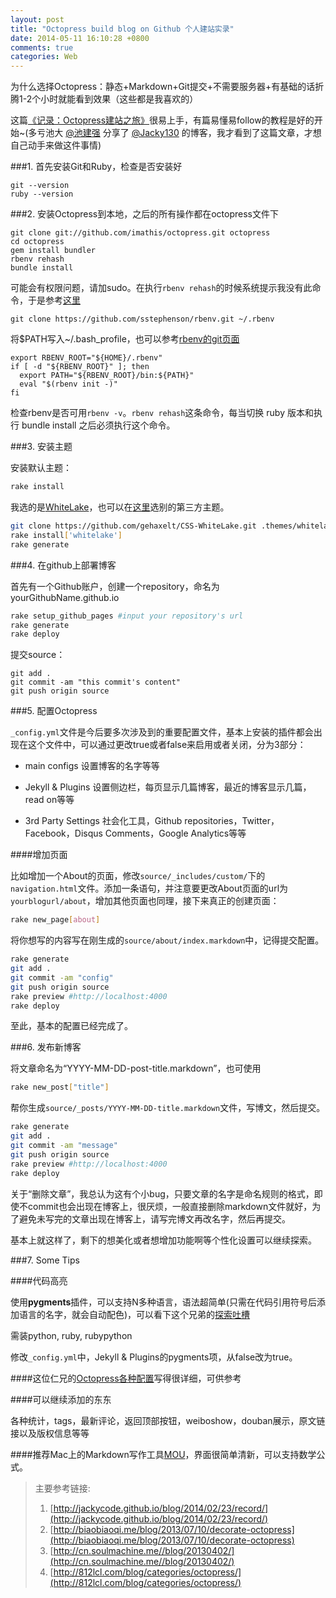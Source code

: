 ```yaml
---
layout: post
title: "Octopress build blog on Github 个人建站实录"
date: 2014-05-11 16:10:28 +0800
comments: true
categories: Web
---
```


为什么选择Octopress：静态+Markdown+Git提交+不需要服务器+有基础的话折腾1-2个小时就能看到效果（这些都是我喜欢的）

这篇[《记录：Octopress建站之旅》](http://jackycode.github.io/blog/2014/02/23/record/)很易上手，有篇易懂易follow的教程是好的开始~(多亏池大 [@池建强](http://weibo.com/idreamland) 分享了 [@Jacky130](http://weibo.com/jackycode) 的博客，我才看到了这篇文章，才想自己动手来做这件事情)

###1. 首先安装Git和Ruby，检查是否安装好

```		
git --version
ruby --version
```	

###2. 安装Octopress到本地，之后的所有操作都在octopress文件下

```
git clone git://github.com/imathis/octopress.git octopress
cd octopress
gem install bundler
rbenv rehash
bundle install
```

可能会有权限问题，请加sudo。在执行`rbenv rehash`的时候系统提示我没有此命令，于是参考[这里](http://jianshu.io/p/ACs3kA)

```
git clone https://github.com/sstephenson/rbenv.git ~/.rbenv
```

将$PATH写入~/.bash_profile，也可以参考[rbenv的git页面](https://github.com/sstephenson/rbenv#basic-github-checkout)

```
export RBENV_ROOT="${HOME}/.rbenv"
if [ -d "${RBENV_ROOT}" ]; then
  export PATH="${RBENV_ROOT}/bin:${PATH}"
  eval "$(rbenv init -)"
fi
```
检查rbenv是否可用`rbenv -v`。`rbenv rehash`这条命令，每当切换 ruby 版本和执行 bundle install 之后必须执行这个命令。

###3. 安装主题

<!--more-->

安装默认主题：

```sh
rake install
```

我选的是[WhiteLake](https://github.com/gehaxelt/CSS-WhiteLake)，也可以在[这里](https://github.com/imathis/octopress/wiki/3rd-Party-Octopress-Themes)选别的第三方主题。

```sh
git clone https://github.com/gehaxelt/CSS-WhiteLake.git .themes/whitelake
rake install['whitelake']
rake generate
```

###4. 在github上部署博客

首先有一个Github账户，创建一个repository，命名为yourGithubName.github.io

```sh
rake setup_github_pages #input your repository's url
rake generate
rake deploy
```

提交source：

```
git add .
git commit -am "this commit's content"
git push origin source
```

###5. 配置Octopress

`_config.yml`文件是今后要多次涉及到的重要配置文件，基本上安装的插件都会出现在这个文件中，可以通过更改true或者false来启用或者关闭，分为3部分：

+ main configs		设置博客的名字等等

+ Jekyll & Plugins		设置侧边栏，每页显示几篇博客，最近的博客显示几篇，read on等等

+ 3rd Party Settings		社会化工具，Github repositories，Twitter，Facebook，Disqus Comments，Google Analytics等等		

####增加页面

比如增加一个About的页面，修改`source/_includes/custom/`下的`navigation.html`文件。添加一条语句，并注意要更改About页面的url为`yourblogurl/about`，增加其他页面也同理，接下来真正的创建页面：

```sh
rake new_page[about]
```
将你想写的内容写在刚生成的`source/about/index.markdown`中，记得提交配置。

```sh
rake generate
git add .
git commit -am "config"
git push origin source
rake preview #http://localhost:4000
rake deploy
```

至此，基本的配置已经完成了。

###6. 发布新博客

将文章命名为“YYYY-MM-DD-post-title.markdown”，也可使用

```sh
rake new_post["title"]
```

帮你生成`source/_posts/YYYY-MM-DD-title.markdown`文件，写博文，然后提交。

```sh
rake generate
git add .
git commit -am "message"
git push origin source
rake preview #http://localhost:4000
rake deploy
```

关于“删除文章”，我总认为这有个小bug，只要文章的名字是命名规则的格式，即使不commit也会出现在博客上，很厌烦，一般直接删除markdown文件就好，为了避免未写完的文章出现在博客上，请写完博文再改名字，然后再提交。


基本上就这样了，剩下的想美化或者想增加功能啊等个性化设置可以继续探索。

###7. Some Tips

####代码高亮

使用**pygments**插件，可以支持N多种语言，语法超简单(只需在代码引用符号后添加语言的名字，就会自动配色)，可以看下这个兄弟的[探索吐槽](http://jinlong.github.io/blog/2013/03/30/octopress-syntax-highlight/)

需装python, ruby, rubypython

修改`_config.yml`中，Jekyll & Plugins的pygments项，从false改为true。

####这位仁兄的[Octopress各种配置](http://biaobiaoqi.me/blog/2013/07/10/decorate-octopress/)写得很详细，可供参考

####可以继续添加的东东

各种统计，tags，最新评论，返回顶部按钮，weiboshow，douban展示，原文链接以及版权信息等等

####推荐Mac上的Markdown写作工具[MOU](http://mouapp.com/)，界面很简单清新，可以支持数学公式。

> 主要参考链接: 
> 
> 1. [http://jackycode.github.io/blog/2014/02/23/record/](http://jackycode.github.io/blog/2014/02/23/record/)
> 2. [http://biaobiaoqi.me/blog/2013/07/10/decorate-octopress](http://biaobiaoqi.me/blog/2013/07/10/decorate-octopress)
> 3. [http://cn.soulmachine.me//blog/20130402/](http://cn.soulmachine.me//blog/20130402/)
> 4. [http://812lcl.com/blog/categories/octopress/](http://812lcl.com/blog/categories/octopress/)


